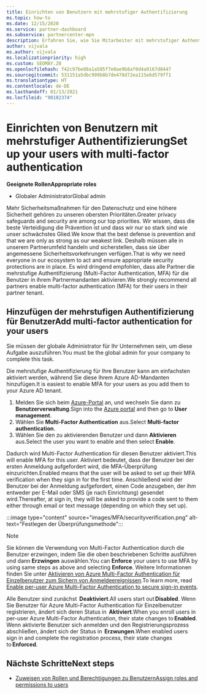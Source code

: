 ```yaml
---
title: Einrichten von Benutzern mit mehrstufiger Authentifizierung
ms.topic: how-to
ms.date: 12/15/2020
ms.service: partner-dashboard
ms.subservice: partnercenter-mpn
description: Erfahren Sie, wie Sie Mitarbeiter mit mehrstufiger Authentifizierung (MFA) einrichten.
author: vijvala
ms.author: vijvala
ms.localizationpriority: high
ms.custom: SEOMAY.20
ms.openlocfilehash: f42c97be88a1a505f7e0ae9b8af0d4a9167d8447
ms.sourcegitcommit: 531151a5dbc999b8b7de478d72ea115e6d579ff1
ms.translationtype: HT
ms.contentlocale: de-DE
ms.lasthandoff: 01/13/2021
ms.locfileid: "98182374"
---
```

# <a name="set-up-your-users-with-multi-factor-authentication"></a><span data-ttu-id="0e09c-103">Einrichten von Benutzern mit mehrstufiger Authentifizierung</span><span class="sxs-lookup"><span data-stu-id="0e09c-103">Set up your users with multi-factor authentication</span></span>

<span data-ttu-id="0e09c-104">**Geeignete Rollen**</span><span class="sxs-lookup"><span data-stu-id="0e09c-104">**Appropriate roles**</span></span>

- <span data-ttu-id="0e09c-105">Globaler Administrator</span><span class="sxs-lookup"><span data-stu-id="0e09c-105">Global admin</span></span>

<span data-ttu-id="0e09c-106">Mehr Sicherheitsmaßnahmen für den Datenschutz und eine höhere Sicherheit gehören zu unseren obersten Prioritäten.</span><span class="sxs-lookup"><span data-stu-id="0e09c-106">Greater privacy safeguards and security are among our top priorities.</span></span> <span data-ttu-id="0e09c-107">Wir wissen, dass die beste Verteidigung die Prävention ist und dass wir nur so stark sind wie unser schwächstes Glied.</span><span class="sxs-lookup"><span data-stu-id="0e09c-107">We know that the best defense is prevention and that we are only as strong as our weakest link.</span></span> <span data-ttu-id="0e09c-108">Deshalb müssen alle in unserem Partnerumfeld handeln und sicherstellen, dass sie über angemessene Sicherheitsvorkehrungen verfügen.</span><span class="sxs-lookup"><span data-stu-id="0e09c-108">That is why we need everyone in our ecosystem to act and ensure appropriate security protections are in place.</span></span> <span data-ttu-id="0e09c-109">Es wird dringend empfohlen, dass alle Partner die mehrstufige Authentifizierung (Multi-Factor Authentication, MFA) für die Benutzer in ihrem Partnermandanten aktivieren.</span><span class="sxs-lookup"><span data-stu-id="0e09c-109">We strongly recommend all partners enable multi-factor authentication (MFA) for their users in their partner tenant.</span></span> 

## <a name="add-multi-factor-authentication-for-your-users"></a><span data-ttu-id="0e09c-110">Hinzufügen der mehrstufigen Authentifizierung für Benutzer</span><span class="sxs-lookup"><span data-stu-id="0e09c-110">Add multi-factor authentication for your users</span></span>

<span data-ttu-id="0e09c-111">Sie müssen der globale Administrator für Ihr Unternehmen sein, um diese Aufgabe auszuführen.</span><span class="sxs-lookup"><span data-stu-id="0e09c-111">You must be the global admin for your company to complete this task.</span></span>

<span data-ttu-id="0e09c-112">Die mehrstufige Authentifizierung für Ihre Benutzer kann am einfachsten aktiviert werden, während Sie diese Ihrem Azure AD-Mandanten hinzufügen.</span><span class="sxs-lookup"><span data-stu-id="0e09c-112">It is easiest to enable MFA for your users as you add them to your Azure AD tenant.</span></span>

1. <span data-ttu-id="0e09c-113">Melden Sie sich beim [Azure-Portal](https://portal.azure.com) an, und wechseln Sie dann zu **Benutzerverwaltung**.</span><span class="sxs-lookup"><span data-stu-id="0e09c-113">Sign into the [Azure portal](https://portal.azure.com) and then go to **User management**.</span></span>
1. <span data-ttu-id="0e09c-114">Wählen Sie **Multi-Factor Authentication** aus.</span><span class="sxs-lookup"><span data-stu-id="0e09c-114">Select **Multi-factor authentication**.</span></span>
1. <span data-ttu-id="0e09c-115">Wählen Sie den zu aktivierenden Benutzer und dann **Aktivieren** aus.</span><span class="sxs-lookup"><span data-stu-id="0e09c-115">Select the user you want to enable and then select **Enable**.</span></span>

<span data-ttu-id="0e09c-116">Dadurch wird Multi-Factor Authentication für diesen Benutzer aktiviert.</span><span class="sxs-lookup"><span data-stu-id="0e09c-116">This will enable MFA for this user.</span></span> <span data-ttu-id="0e09c-117">Aktiviert bedeutet, dass der Benutzer bei der ersten Anmeldung aufgefordert wird, die MFA-Überprüfung einzurichten.</span><span class="sxs-lookup"><span data-stu-id="0e09c-117">Enabled means that the user will be asked to set up their MFA verification when they sign in for the first time.</span></span> <span data-ttu-id="0e09c-118">Anschließend wird der Benutzer bei der Anmeldung aufgefordert, einen Code anzugeben, der ihm entweder per E-Mail oder SMS (je nach Einrichtung) gesendet wird.</span><span class="sxs-lookup"><span data-stu-id="0e09c-118">Thereafter, at sign in, they will be asked to provide a code sent to them either through email or text message (depending on which they set up).</span></span>  

:::image type="content" source="images/MFA/securityverification.png" alt-text="Festlegen der Überprüfungsmethode":::

>[!NOTE]
><span data-ttu-id="0e09c-120">Sie können die Verwendung von Multi-Factor Authentication durch die Benutzer erzwingen, indem Sie die oben beschriebenen Schritte ausführen und dann **Erzwingen** auswählen.</span><span class="sxs-lookup"><span data-stu-id="0e09c-120">You can **Enforce** your users to use MFA by using same steps as above and selecting **Enforce**.</span></span> <span data-ttu-id="0e09c-121">Weitere Informationen finden Sie unter [Aktivieren von Azure Multi-Factor Authentication für Einzelbenutzer zum Sichern von Anmeldeereignissen](/azure/active-directory/authentication/howto-mfa-userstates).</span><span class="sxs-lookup"><span data-stu-id="0e09c-121">To learn more, read [Enable per-user Azure Multi-Factor Authentication to secure sign-in events](/azure/active-directory/authentication/howto-mfa-userstates).</span></span> 

<span data-ttu-id="0e09c-122">Alle Benutzer sind zunächst  **Deaktiviert**.</span><span class="sxs-lookup"><span data-stu-id="0e09c-122">All users start out **Disabled**.</span></span> <span data-ttu-id="0e09c-123">Wenn Sie Benutzer für Azure Multi-Factor Authentication für Einzelbenutzer registrieren, ändert sich deren Status in  **Aktiviert**.</span><span class="sxs-lookup"><span data-stu-id="0e09c-123">When you enroll users in per-user Azure Multi-Factor Authentication, their state changes to **Enabled**.</span></span> <span data-ttu-id="0e09c-124">Wenn aktivierte Benutzer sich anmelden und den Registrierungsprozess abschließen, ändert sich der Status in  **Erzwungen**.</span><span class="sxs-lookup"><span data-stu-id="0e09c-124">When enabled users sign in and complete the registration process, their state changes to **Enforced**.</span></span> 

## <a name="next-steps"></a><span data-ttu-id="0e09c-125">Nächste Schritte</span><span class="sxs-lookup"><span data-stu-id="0e09c-125">Next steps</span></span>

- [<span data-ttu-id="0e09c-126">Zuweisen von Rollen und Berechtigungen zu Benutzern</span><span class="sxs-lookup"><span data-stu-id="0e09c-126">Assign roles and permissions to users</span></span>](permissions-overview.md)